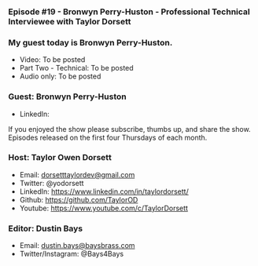 ### Episode #19 - Bronwyn Perry-Huston - Professional Technical Interviewee with Taylor Dorsett

### My guest today is Bronwyn Perry-Huston.

- Video: To be posted
- Part Two - Technical: To be posted
- Audio only: To be posted

### Guest: Bronwyn Perry-Huston
- LinkedIn:


If you enjoyed the show please subscribe, thumbs up, and share the show.
Episodes released on the first four Thursdays of each month.

### Host: Taylor Owen Dorsett
- Email: dorsetttaylordev@gmail.com
- Twitter: @yodorsett
- LinkedIn: https://www.linkedin.com/in/taylordorsett/
- Github: https://github.com/TaylorOD
- Youtube: https://www.youtube.com/c/TaylorDorsett

### Editor: Dustin Bays
- Email: dustin.bays@baysbrass.com
- Twitter/Instagram: @Bays4Bays
